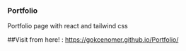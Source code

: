 ### Portfolio
Portfolio page with react and tailwind css

##Visit from here! : https://gokcenomer.github.io/Portfolio/
